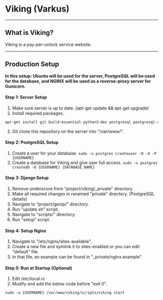 # Viking (Varkus)
----
## What is Viking?
Viking is a pay-per-unlock service website.

----

## Production Setup
**In this setup: Ubuntu will be used for the server, PostgreSQL will be used for the database, and NGINX will be used as a reverse-proxy server for Gunicorn.**

#### Step 1: Server Setup
1. Make sure server is up to date. (apt-get update && apt-get upgrade)
2. Install required packages.
```sh
apt-get install git build-essential python3-dev postgresql postgresql-contrib memcached rabbitmq-server postfix nginx
```
2. Git clone this repository on the server into "/var/www/".

#### Step 2: PostgreSQL Setup
1. Create a user for your database. ```sudo -u postgres createuser -D -A -P {USERNAME}```
2. Create a database for Viking and give user full access. ```sudo -u postgres createdb -O {USERNAME} {DATABASE_NAME}```

#### Step 3: Django Setup
1. Remove underscore from "project/viking/_private" directory.
2. Make all required changes in renamed "private" directory. (PostgreSQL details)
3. Navigate to "project/geoip/" directory.
4. Run "update.sh" script.
5. Navigate to "scripts/" directory.
6. Run "setup" script.

#### Step 4: Setup Nginx
1. Navigate to "/etc/nginx/sites-available".
2. Create a new file and symlink it to sites-enabled or you can edit "default" file.
3. In that file, an example can be found in "_private/nginx.example".

#### Step 5: Run at Startup (Optional)
1. Edit /etc/local.rc
2. Modify and add the below code before "exit 0".

```sudo -u {USERNAME} /var/www/viking/scripts/viking start```